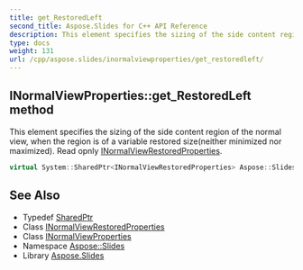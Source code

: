 ```yaml
---
title: get_RestoredLeft
second_title: Aspose.Slides for C++ API Reference
description: This element specifies the sizing of the side content region of the normal view, when the region is of a variable restored size(neither minimized nor maximized). Read opnly INormalViewRestoredProperties.
type: docs
weight: 131
url: /cpp/aspose.slides/inormalviewproperties/get_restoredleft/
---
```

## INormalViewProperties::get_RestoredLeft method


This element specifies the sizing of the side content region of the normal view, when the region is of a variable restored size(neither minimized nor maximized). Read opnly [INormalViewRestoredProperties](../../inormalviewrestoredproperties/).

```cpp
virtual System::SharedPtr<INormalViewRestoredProperties> Aspose::Slides::INormalViewProperties::get_RestoredLeft()=0
```

## See Also

* Typedef [SharedPtr](../../../system/sharedptr/)
* Class [INormalViewRestoredProperties](../../inormalviewrestoredproperties/)
* Class [INormalViewProperties](../)
* Namespace [Aspose::Slides](../../)
* Library [Aspose.Slides](../../../)

